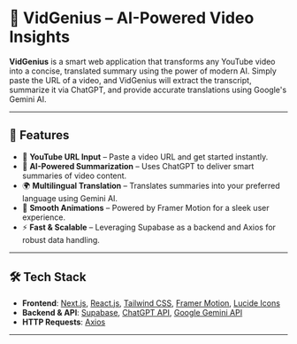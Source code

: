 # 🎥 VidGenius – AI-Powered Video Insights

**VidGenius** is a smart web application that transforms any YouTube video into a concise, translated summary using the power of modern AI. Simply paste the URL of a video, and VidGenius will extract the transcript, summarize it via ChatGPT, and provide accurate translations using Google's Gemini AI.

---

## 🚀 Features

- 🎯 **YouTube URL Input** – Paste a video URL and get started instantly.
- 🧠 **AI-Powered Summarization** – Uses ChatGPT to deliver smart summaries of video content.
- 🌍 **Multilingual Translation** – Translates summaries into your preferred language using Gemini AI.
- 🎨 **Smooth Animations** – Powered by Framer Motion for a sleek user experience.
- ⚡ **Fast & Scalable** – Leveraging Supabase as a backend and Axios for robust data handling.

---

## 🛠️ Tech Stack

- **Frontend**: [Next.js](https://nextjs.org/), [React.js](https://reactjs.org/), [Tailwind CSS](https://tailwindcss.com/), [Framer Motion](https://www.framer.com/motion/), [Lucide Icons](https://lucide.dev/)
- **Backend & API**: [Supabase](https://supabase.com/), [ChatGPT API](https://platform.openai.com/), [Google Gemini API](https://deepmind.google/technologies/gemini/)
- **HTTP Requests**: [Axios](https://axios-http.com/)

---

